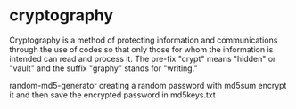 # cryptography
Cryptography is a method of protecting information and communications through the use of codes so that only those for whom the information is intended can read and process it. The pre-fix "crypt" means "hidden" or "vault" and the suffix "graphy" stands for "writing."



random-md5-generator creating a random password with md5sum encrypt it and then save the encrypted password in md5keys.txt
